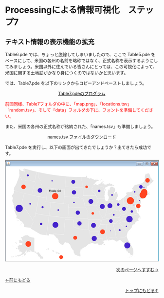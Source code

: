# Processingによる情報可視化　ステップ7




## テキスト情報の表示機能の拡充




Table6.pde では、ちょっと脱線してしまいましたので、ここで Table5.pde をベースにして、米国の各州の名前を略称ではなく、正式名称を表示するようにしてみましょう。米国以外に住んでいる皆さんにとっては、この可視化によって、米国に関する土地勘がかなり身につくのではないかと思います。

では、Table7.pde を以下のリンクからコピーアンドペーストしましょう。



<p align="center"><a href="./Table7/Table7.pde" target="_blank">Table7.pdeのプログラム</a></p>



<span style="color: red">前回同様、Table7フォルダの中に、「map.png」、「locations.tsv」「random.tsv」、そして「data」フォルダの下に、フォントを準備してください。</span>



また、米国の各州の正式名称が格納された、「names.tsv」も準備しましょう。


<p align="center"><a href="names.tsv" target="_blank">names.tsv ファイルのダウンロード   </a></p>



Table7.pde を実行し、以下の画面が出てきたでしょうか？出てきたら成功です。



<p align="center"><img src="result" alt="" border="1" />



<p align="right"><a href="../link_1/link_1.html">次のページへすすむ→</a></p>

<p align="left"><a href="../mapping_6/mapping_6.html">←前にもどる</a></p>
<p align="right"><a href="../index.html">トップにもどる↑</a></p>
